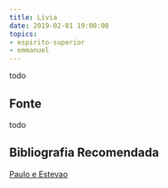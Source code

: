 ```yaml
---
title: Lívia
date: 2019-02-01 19:00:00
topics: 
- espirito-superior
- emmanuel
---
```


todo

## Fonte
todo

## Bibliografia Recomendada
[Paulo e Estevao](/livros/paulo-e-estevao)

